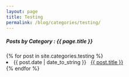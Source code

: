 ```yaml
---
layout: page
title: Testing
permalink: /blog/categories/testing/
---
```


<h5> Posts by Category : {{ page.title }} </h5>

<div class="card">
{% for post in site.categories.testing %}
 <li class="category-posts"><span>{{ post.date | date_to_string }}</span> &nbsp; <a href="{{ post.url }}">{{ post.title }}</a></li>
{% endfor %}
</div>
